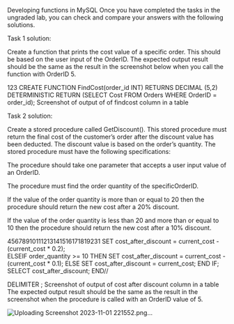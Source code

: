 Developing functions in MySQL
Once you have completed the tasks in the ungraded lab, you can check and compare your answers with the following solutions.


Task 1 solution: 

Create a function that prints the cost value of a specific order. This should be based on the user input of the OrderID. The expected output result should be the same as the result in the screenshot below when you call the function with OrderID 5.

123
CREATE FUNCTION FindCost(order_id INT) 
RETURNS DECIMAL (5,2) DETERMINISTIC 
RETURN (SELECT Cost FROM Orders WHERE OrderID = order_id);
Screenshot of output of of findcost column in a table

Task 2 solution:

Create a stored procedure called GetDiscount(). This stored procedure must return the final cost of the customer’s order after the discount value has been deducted. The discount value is based on the order’s quantity. The stored procedure must have the following specifications:

The procedure should take one parameter that accepts a user input value of an OrderID. 

The procedure must find the order quantity of the specificOrderID. 

If the value of the order quantity is more than or equal to 20 then the procedure should return the new cost after a 20% discount. 

If the value of the order quantity is less than 20 and more than or equal to 10 then the procedure should return the new cost after a 10% discount.

45678910111213141516171819231
          SET cost_after_discount = current_cost - (current_cost * 0.2);              
        ELSEIF order_quantity >= 10 THEN
          SET cost_after_discount = current_cost - (current_cost * 0.1); 
        ELSE SET cost_after_discount = current_cost;
        END IF;
    SELECT cost_after_discount; 
END//

DELIMITER ; 
Screenshot of output of cost after discount column in a table
The expected output result should be the same as the result in the screenshot when the procedure is called with an OrderID value of 5.  

![Uploading Screenshot 2023-11-01 221552.png…]()
